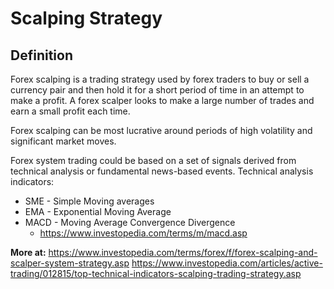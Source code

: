 # Scalping Strategy
## Definition
Forex scalping is a trading strategy used by forex traders to buy or sell a currency pair and then hold it for a short 
period of time in an attempt to make a profit. A forex scalper looks to make a large number of trades and earn a small 
profit each time.

Forex scalping can be most lucrative around periods of high volatility and significant market moves.

Forex system trading could be based on a set of signals derived from technical analysis or fundamental news-based events.
Technical analysis indicators: 
- SME - Simple Moving averages
- EMA - Exponential Moving Average
- MACD - Moving Average Convergence Divergence
    - https://www.investopedia.com/terms/m/macd.asp


**More at:**
https://www.investopedia.com/terms/forex/f/forex-scalping-and-scalper-system-strategy.asp
https://www.investopedia.com/articles/active-trading/012815/top-technical-indicators-scalping-trading-strategy.asp